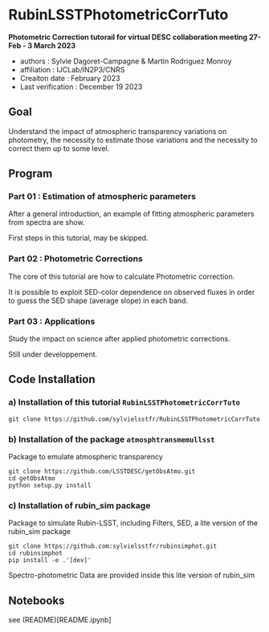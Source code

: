 # RubinLSSTPhotometricCorrTuto

**Photometric Correction tutorail for virtual DESC collaboration meeting 27-Feb - 3 March 2023**

- authors : Sylvie Dagoret-Campagne & Martin Rodriguez Monroy
- affiliation : IJCLab/IN2P3/CNRS
- Creaiton date : February 2023
- Last verification : December 19 2023

## Goal

Understand the impact of atmospheric transparency variations on photometry, the necessity to estimate those variations and the necessity to correct them up to some level.


## Program

### Part 01 : Estimation of atmospheric parameters

After a general introduction, an example of fitting atmospheric parameters from spectra are show.

First steps in this tutorial, may be skipped.

### Part 02 : Photometric Corrections
The core of this tutorial are how to calculate Photometric correction.

It is possible to exploit SED-color dependence on observed fluxes in order to guess the SED shape (average slope) in each band.


### Part 03 : Applications
Study the impact on science after applied photometric corrections.

Still under developpement.



## Code Installation

### a) Installation of this tutorial `RubinLSSTPhotometricCorrTuto`

    git clone https://github.com/sylvielsstfr/RubinLSSTPhotometricCorrTuto
      

### b) Installation of the package `atmosphtransmemullsst`


Package to emulate atmospheric transparency


    git clone https://github.com/LSSTDESC/getObsAtmo.git
    cd getObsAtmo
    python setup.py install
    
    

### c) Installation of rubin_sim package

Package to simulate Rubin-LSST, including Filters, SED, a lite version of the rubin_sim package

    
    git clone https://github.com:sylvielsstfr/rubinsimphot.git
    cd rubinsimphot
    pip install -e .'[dev]'

Spectro-photometric Data are provided inside this lite version of rubin_sim
    

 

       
       
## Notebooks

   see (README)[README.ipynb]
   
 
        
        